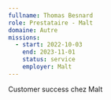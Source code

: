 ```yaml
---
fullname: Thomas Besnard
role: Prestataire - Malt
domaine: Autre
missions:
  - start: 2022-10-03
    end: 2023-11-01
    status: service
    employer: Malt
---
```

Customer success chez Malt